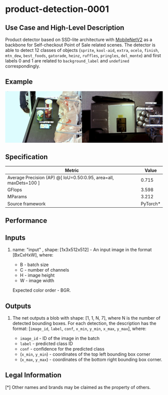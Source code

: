 # product-detection-0001

## Use Case and High-Level Description

Product detector based on SSD-lite architecture with [MobileNetV2](https://arxiv.org/pdf/1801.04381.pdf) as a backbone for Self-checkout Point of Sale related scenes.
The detector is able to detect 12 classes of objects (`sprite`, `kool-aid`, `extra`, `ocelo`, `finish`, `mtn_dew`, `best_foods`, `gatorade`, `heinz`, `ruffles`, `pringles`, `del_monte`) and first labels 0 and 1 are related to `background_label` and `undefined` correspondingly.

## Example

![](./product-detection-0001.jpg)

## Specification

| Metric                                                            | Value    |
|-------------------------------------------------------------------|----------|
| Average Precision (AP) @[ IoU=0.50:0.95,  area=all, maxDets=100 ] | 0.715    |
| GFlops                                                            | 3.598    |
| MParams                                                           | 3.212    |
| Source framework                                                  | PyTorch* |

## Performance

## Inputs

1. name: "input" , shape: [1x3x512x512] - An input image in the format [BxCxHxW],
   where:

    - B - batch size
    - C - number of channels
    - H - image height
    - W - image width

   Expected color order - BGR.

## Outputs

1. The net outputs a blob with shape: [1, 1, N, 7], where N is the number of detected
   bounding boxes. For each detection, the description has the format:
   [`image_id`, `label`, `conf`, `x_min`, `y_min`, `x_max`, `y_max`],
   where:

    - `image_id` - ID of the image in the batch
    - `label` - predicted class ID
    - `conf` - confidence for the predicted class
    - (`x_min`, `y_min`) - coordinates of the top left bounding box corner
    - (`x_max`, `y_max`) - coordinates of the bottom right bounding box corner.

## Legal Information
[*] Other names and brands may be claimed as the property of others.
